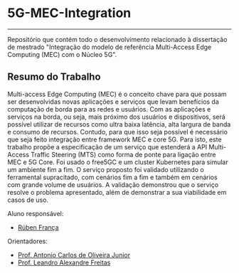 # 5G-MEC-Integration

---
Repositório que contém todo o desenvolvimento relacionado à dissertação de mestrado "Integração do modelo de referência Multi-Access Edge Computing (MEC) com o Núcleo 5G".

## Resumo do Trabalho

Multi-access Edge Computing (MEC) é o conceito chave para que possam ser desenvolvidas novas aplicações e serviços que levam benefícios da computação de borda para as redes e usuários. Com as aplicações e serviços na borda, ou seja, mais próximo dos usuários e dispositivos, será possível utilizar de recursos como ultra baixa latência, alta largura de banda e consumo de recursos. Contudo, para que isso seja possível é necessário que seja feito integração entre framework MEC e core 5G. Para isto, este trabalho propõe a especificação de um serviço que estenderá a API Multi-Access Traffic Steering (MTS) como forma de ponte para ligação entre MEC e 5G Core. Foi usado o free5GC e um cluster Kubernetes para simular um ambiente fim a fim. O serviço proposto foi validado utilizando o ferramental supracitado, com cenários fim a fim e também em cenários com grande volume de usuários. A validação demonstrou que o serviço resolve o problema apresentado, além de demonstrar a sua viabilidade em casos de uso. 

Aluno responsável:
* [Rúben França](http://lattes.cnpq.br/4347723663075319)

Orientadores:
* [Prof. Antonio Carlos de Oliveira Junior](http://lattes.cnpq.br/3148813459575445)
* [Prof. Leandro Alexandre Freitas](http://lattes.cnpq.br/7450982711522425)

